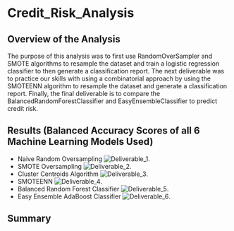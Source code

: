 # Credit_Risk_Analysis

## Overview of the Analysis
The purpose of this analysis was to first use RandomOverSampler and SMOTE algorithms to resample the dataset and train a logistic regression classifier to then generate a classification report. The next deliverable was to practice our skills with using a combinatorial approach by using the SMOTEENN algorithm to resample the dataset and generate a classification report. Finally, the final deliverable is to compare the BalancedRandomForestClassifier and EasyEnsembleClassifier to predict credit risk. 

## Results (Balanced Accuracy Scores of all 6 Machine Learning Models Used)
* Naive Random Oversampling
![Deliverable_1](Resources/Deliverable_1).
* SMOTE Oversampling
![Deliverable_2](Resources/Deliverable_2).
* Cluster Centroids Algorithm
![Deliverable_3](Resources/Deliverable_3).
* SMOTEENN
![Deliverable_4](Resources/Deliverable_4).
* Balanced Random Forest Classifier
![Deliverable_5](Resources/Deliverable_5).
* Easy Ensemble AdaBoost Classifier
![Deliverable_6](Resources/Deliverable_6).


## Summary
